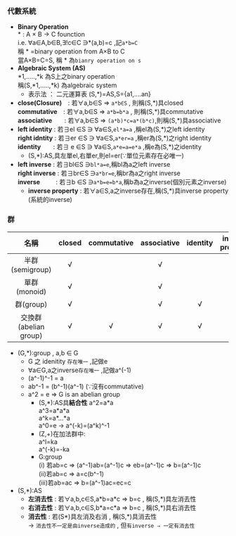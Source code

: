 ### 代數系統
* **Binary Operation**  
  \* : A × B → C founction  
  i.e. ∀a∈A,b∈B,∃!c∈C ∋*(a,b)=c ,記`a*b=C`  
       稱 \* =binary operation from A×B to C  
       當A×B=C=S, 稱 \* 為`bianry operation on s`
* **Algebraic System (AS)**  
  \*1,.....,\*k 為S上之binary operation  
  稱(S,\*1,.....,\*k) 為algebraic system
  * 表示法 ： 二元運算表
  (S,*)=AS,S={a1,....an}
* **close(Closure)**　: 若∀a,b∈S ⇒ `a*b∈S` , 則稱(S,\*)具closed  
  **commutative**　: 若∀a,b∈S ⇒ `a*b=b*a` , 則稱(S,\*)具commutative  
  **associative**　　: 若∀a,b∈S ⇒ `(a*b)*c=a*(b*c)`,則稱(S,\*)具associative  
* **left identity** : 若∃el ∈S ∋ ∀a∈S,`el*a=a` ,稱el為(S,\*)之left identity    
  **right idntity** : 若∃er ∈S ∋ ∀a∈S,`a*er=a` ,稱er為(S,\*)之right identity    
  **identity**　　: 若∃ e ∈S ∋ ∀a∈S,`a*e=a=e*a` ,稱e為(S,\*)之identity
  * (S,*):AS,具左單el,右單er,則el=er(∵單位元素存在必唯一)
* **left inverse**  : 若∃bl∈S ∋`bl*a=e`,稱bl為a之left inverse   
  **right inverse** : 若∃br∈S ∋`a*br=e`,稱br為a之right inverse  
  **inverse**  　 　: 若∃b ∈S ∋`a*b=e=b*a`,稱b為a之inverse(個別元素之inverse)
  * **inverse property** : 若∀a∈S,a之inverse存在,稱(S,\*)具inverse property (系統的inverse)

### 群

| 名稱 | closed |commutative | associative | identity | inverse property |
| :--: |:----: |:---------: |:----------: |:--------: |:---------------: |
|半群(semigroup)|√     |            |√             |          |                  |
|單群(monoid)   |√      |            |√             |          |                  |
|群(group)      |√      |            |√             | √         |                  |
|交換群(abelian group) |√      |√            |√             |√          |√                  |

* (G,*):group , a,b ∈ G 
  * G 之 idenitity `存在唯一` ,記做e
  * ∀a∈G,a之inverse`存在唯一` ,記做a^(-1)
  * (a^-1)^-1 = a 
  * ab^-1 = (b^-1)(a^-1) (∵沒有commutative)
  * a^2 = e ⇒ G is an abelian group
    * (S,\*):AS具**結合性** 
       a^2=a\*a  
       a^3=a\*a\*a  
       a^k=a\*...\*a  
       a^0=e → a^(-k)=(a^k)^-1
    * (Z,+)在加法群中:  
      a^l=ka  
      a^(-k)=-ka  
    * G:group  
      (i) 若ab=c ⇒ (a^-1)ab=(a^-1)c ⇒ eb=(a^-1)c ⇒ b=(a^-1)c  
      (ii)若ab=c ⇒ a=c(b^-1)  
      (iii)若ab=ac ⇒ b=(a^-1)ac=ec=c
 * (S,\*):AS
    * **左消去性** : 若∀a,b,c∈S,a\*b=a\*c ⇒ b=c , 稱(S,\*)具左消去性 
    * **右消去性** : 若∀a,b,c∈S,b\*a=c\*a ⇒ b=c , 稱(S,\*)具右消去性
    * **消去性**   : 若(S\*)具左消及右消 , 稱(S,\*)具消去性    
    → `消去性不一定是由inverse造成的` , 但`有inverse ⇒ 一定有消去性`

  


  
